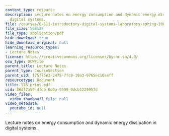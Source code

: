 ```yaml
---
content_type: resource
description: Lecture notes on energy consumption and dynamic energy dissipation in
  digital systems.
file: /courses/6-111-introductory-digital-systems-laboratory-spring-2006/38df2a594fdb6d0a95990dcb1229957d_l16_print.pdf
file_size: 508129
file_type: application/pdf
hide_download: true
hide_download_original: null
learning_resource_types:
- Lecture Notes
license: https://creativecommons.org/licenses/by-nc-sa/4.0/
ocw_type: OCWFile
parent_title: Lecture Notes
parent_type: CourseSection
parent_uid: f75f75e3-2475-7fc9-19a3-9765ec10aeff
resourcetype: Document
title: l16_print.pdf
uid: 38df2a59-4fdb-6d0a-9599-0dcb1229957d
video_files:
  video_thumbnail_file: null
video_metadata:
  youtube_id: null
---
```

Lecture notes on energy consumption and dynamic energy dissipation in digital systems.